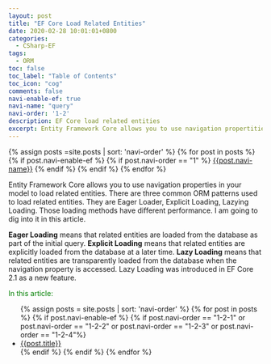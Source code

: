 ```yaml
---
layout: post
title: "EF Core Load Related Entities"
date: 2020-02-28 10:01:01+0800
categories:
  - CSharp-EF
tags:
  - ORM
toc: false
toc_label: "Table of Contents"
toc_icon: "cog"
comments: false
navi-enable-ef: true
navi-name: "query"
navi-order: '1-2'
description: EF Core load related entities
excerpt: Entity Framework Core allows you to use navigation propertities in your model to load related entities...
---
```

<!--navigation bar-->
<div class='navi-link-container'>
  {% assign posts =site.posts | sort: 'navi-order' %}
  {% for post in posts %}
    {% if post.navi-enable-ef %}
      {%  if post.navi-order == "1" %}
          <a href="{{ site.baseurl }}{{ post.url }}" class='navi-link'>{{post.navi-name}}</a>
      {% endif %}
    {% endif %}
  {% endfor %}
</div>
<!--navigation bar-->



Entity Framework Core allows you to use navigation properties in your model to load related entities. There are three common ORM patterns used to load related entities. They are Eager Loader, Explicit Loading, Lazying Loading. Those loading methods have different performance. I am going to dig into it in this article.

**Eager Loading** means that related entities are loaded from the database as part of the initial query.
**Explicit Loading** means that related entities are explicitly loaded from the database at a later time.
**Lazy Loading** means that related entities are transparently loaded from the database when the navigation property is accessed.  Lazy Loading was introduced in EF Core 2.1 as a new feature.

<!--items-->
<div>
<span style="color: green;">In this article:</span>
<ul>
  {% assign posts = site.posts | sort: 'navi-order'  %}
  {% for post in posts %}
    {% if post.navi-enable-ef %}
      {% if post.navi-order == "1-2-1" or
            post.navi-order == "1-2-2" or 
            post.navi-order == "1-2-3" or 
            post.navi-order == "1-2-4"%}
                <li><a href="{{ site.baseurl }}{{ post.url }}" class="item-link">{{post.title}}</a></li>
      {% endif %}
    {% endif %}
  {% endfor %}
</ul>
</div>
<!--items-->

